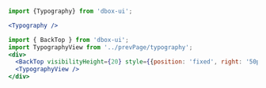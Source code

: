 


```jsx noeditor

import {Typography} from 'dbox-ui';

<Typography />

```

```jsx noeditor
import { BackTop } from 'dbox-ui';
import TypographyView from '../prevPage/typography';
<div>
  <BackTop visibilityHeight={20} style={{position: 'fixed', right: '50px'}}/>
  <TypographyView />
</div>
```





